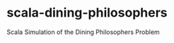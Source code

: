 scala-dining-philosophers
=========================

Scala Simulation of the Dining Philosophers Problem
